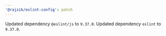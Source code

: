 ```yaml
---
'@rajzik/eslint-config': patch
---
```


Updated dependency `@eslint/js` to `9.37.0`.
Updated dependency `eslint` to `9.37.0`.

